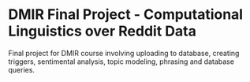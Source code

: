 # DMIR Final Project - Computational Linguistics over Reddit Data
Final project for DMIR course involving uploading to database, creating triggers, sentimental analysis, topic modeling, phrasing and database queries.
